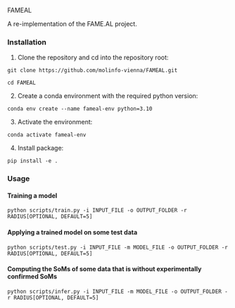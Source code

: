 FAMEAL

A re-implementation of the FAME.AL project.


### Installation

1. Clone the repository and cd into the repository root:

```git clone https://github.com/molinfo-vienna/FAMEAL.git```

```cd FAMEAL```

2. Create a conda environment with the required python version:

```conda env create --name fameal-env python=3.10```

3. Activate the environment:

```conda activate fameal-env```

4. Install package:

```pip install -e .```

### Usage

#### Training a model

```python scripts/train.py -i INPUT_FILE -o OUTPUT_FOLDER -r RADIUS[OPTIONAL, DEFAULT=5]```

#### Applying a trained model on some test data

```python scripts/test.py -i INPUT_FILE -m MODEL_FILE -o OUTPUT_FOLDER -r RADIUS[OPTIONAL, DEFAULT=5]```

#### Computing the SoMs of some data that is without experimentally confirmed SoMs

```python scripts/infer.py -i INPUT_FILE -m MODEL_FILE -o OUTPUT_FOLDER -r RADIUS[OPTIONAL, DEFAULT=5]```
